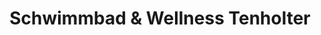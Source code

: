 ---
title: "Schwimmbad & Wellness Tenholter"
url: /emmerich-am-rhein/schwimmbad-und-wellness-tenholter/
shop: Möbel
---